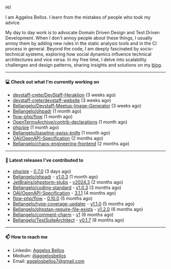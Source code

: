 Hi!

I am Aggelos Bellos. I learn from the mistakes of people who took my advice.

My day to day work is to advocate Domain Driven Design and Test Driven Development. When I don't annoy people about these things, I usually annoy them by adding new rules in the static analysis tools and in the CI process in general.
Beyond the code, I am deeply fascinated by socio-technical systems, exploring how social dynamics influence technical architectures and vice versa.
In my free time, I delve into scalability challenges and design patterns, sharing insights and solutions on my [blog](https://medium.com/@aggelosbellos).

---

#### 💻 Check out what I'm currently working on

- [devstaff-crete/DevStaff-Heraklion](https://github.com/devstaff-crete/DevStaff-Heraklion) (3 weeks ago)
- [devstaff-crete/devstaff-website](https://github.com/devstaff-crete/devstaff-website) (3 weeks ago)
- [Bellangelo/Devstaff-Meetup-Image-Generator](https://github.com/Bellangelo/Devstaff-Meetup-Image-Generator) (3 weeks ago)
- [Bellangelo/phpadr](https://github.com/Bellangelo/phpadr) (1 month ago)
- [flow-php/flow](https://github.com/flow-php/flow) (1 month ago)
- [OpenTermsArchive/contrib-declarations](https://github.com/OpenTermsArchive/contrib-declarations) (1 month ago)
- [php/pie](https://github.com/php/pie) (1 month ago)
- [Bellangelo/baseline-swiss-knife](https://github.com/Bellangelo/baseline-swiss-knife) (1 month ago)
- [OAI/OpenAPI-Specification](https://github.com/OAI/OpenAPI-Specification) (2 months ago)
- [Bellangelo/chaos-engineering-frontend](https://github.com/Bellangelo/chaos-engineering-frontend) (2 months ago)

---

#### 🔭 Latest releases I've contributed to

- [php/pie](https://github.com/php/pie) - [0.7.0](https://github.com/php/pie/releases/tag/0.7.0) (3 days ago)
- [Bellangelo/phpadr](https://github.com/Bellangelo/phpadr) - [v1.0.3](https://github.com/Bellangelo/phpadr/releases/tag/v1.0.3) (1 month ago)
- [JetBrains/phpstorm-stubs](https://github.com/JetBrains/phpstorm-stubs) - [v2024.3](https://github.com/JetBrains/phpstorm-stubs/releases/tag/v2024.3) (2 months ago)
- [Bellangelo/coding-standard](https://github.com/Bellangelo/coding-standard) - [v1.0.3](https://github.com/Bellangelo/coding-standard/releases/tag/v1.0.3) (3 months ago)
- [OAI/OpenAPI-Specification](https://github.com/OAI/OpenAPI-Specification) - [3.1.1](https://github.com/OAI/OpenAPI-Specification/releases/tag/3.1.1) (4 months ago)
- [flow-php/flow](https://github.com/flow-php/flow) - [0.10.0](https://github.com/flow-php/flow/releases/tag/0.10.0) (5 months ago)
- [Bellangelo/type-coverage-updater](https://github.com/Bellangelo/type-coverage-updater) - [v1.1.0](https://github.com/Bellangelo/type-coverage-updater/releases/tag/v1.1.0) (5 months ago)
- [Bellangelo/phpstan-require-file-exists](https://github.com/Bellangelo/phpstan-require-file-exists) - [v1.2.0](https://github.com/Bellangelo/phpstan-require-file-exists/releases/tag/v1.2.0) (6 months ago)
- [Bellangelo/comment-charm](https://github.com/Bellangelo/comment-charm) - [v1](https://github.com/Bellangelo/comment-charm/releases/tag/v1) (6 months ago)
- [Bellangelo/TestSuiteArchitect](https://github.com/Bellangelo/TestSuiteArchitect) - [v0.1.7](https://github.com/Bellangelo/TestSuiteArchitect/releases/tag/v0.1.7) (8 months ago)

---

#### 📫 How to reach me

- Linkedin: [Aggelos Bellos](https://www.linkedin.com/in/aggelos-bellos/)
- Medium: [@aggelosbellos](https://medium.com/@aggelosbellos)
- Email: [aggelosbellos7@gmail.com](mailto:aggelosbellos7@gmail.com)